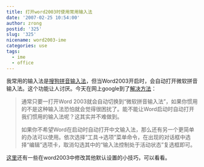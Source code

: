 ```yaml
---
title: 打开word2003时使用常用输入法
date: '2007-02-25 10:54:00'
author: zrong
postid: '325'
slug: '325'
nicename: word2003-ime
categories: use
tags:
  - ime
  - office
---
```


我常用的输入法是[搜狗拼音输入法](http://www.sogou.com/pinyin)，但当Word2003开启时，会自动打开微软拼音输入法。这个功能让人讨厌。今天在网上google到了[解决方法](http://www.southcn.com/it/itgdxw/200412151135.htm)：

> 通常只要一打开Word
> 2003就会自动切换到“微软拼音输入法”，如果你惯用的不是这种输入法恐怕就会觉得很困扰了。能不能让Word启动时自动打开我们惯用的输入法呢？这其实并不难做到。
>
> 如果你不希望Word在启动时自动打开中文输入法，那么还有另一个更简单的办法可以使用。依次选择“工具→选项”菜单命令，在出现的对话框中选择“编辑”选项卡，取消勾选其中的“输入法控制处于活动状态”复选框即可。

[这里](http://www.southcn.com/it/itgdxw/200412151135.htm)还有一些在word2003中修改其他默认设置的小技巧，可以看看。

